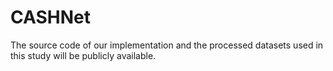 # CASHNet
The source code of our implementation and the processed datasets used in this study will be publicly available.
